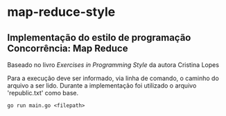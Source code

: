 # map-reduce-style

<h2>Implementação do estilo de programação Concorrência: Map Reduce</h2>

<p>Baseado no livro <i>Exercises in Programming Style</i> da autora <author>Cristina Lopes</author></p>

<p>Para a execução deve ser informado, via linha de comando, o caminho do arquivo a ser lido. 
Durante a implementação foi utilizado o arquivo 'republic.txt' como base.</p>

```
go run main.go <filepath>
```
